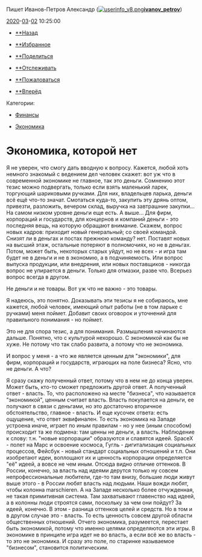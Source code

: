 Пишет Иванов-Петров Александр ([![userinfo_v8.png](userinfo_v8-1.png)](https://ivanov-petrov.livejournal.com/profile)[**ivanov_petrov**](https://ivanov-petrov.livejournal.com/))

 [2020](https://ivanov-petrov.livejournal.com/2020/)-[03](https://ivanov-petrov.livejournal.com/2020/03/)-[02](https://ivanov-petrov.livejournal.com/2020/03/02/) 10:25:00

- [**Назад](https://www.livejournal.com/go.bml?journal=ivanov_petrov&itemid=2238166&dir=prev)

- [**Избранное](https://www.livejournal.com/tools/memadd.bml?journal=ivanov_petrov&itemid=2238166)

- [**Поделиться](#)

- [**Отслеживать](https://www.livejournal.com/manage/subscriptions/entry.bml?journal=ivanov_petrov&itemid=2238166)

- [**Пожаловаться](https://www.livejournal.com/tools/content_flag.bml?user=ivanov_petrov&itemid=2238166)

- [**Вперёд](https://www.livejournal.com/go.bml?journal=ivanov_petrov&itemid=2238166&dir=next)

 Категории:

- [Финансы](https://www.livejournal.com/category/finansy?utm_source=post)

- [Экономика](https://www.livejournal.com/category/ekonomika?utm_source=post)

#  Экономика, которой нет

Я не уверен, что смогу дать вводную к вопросу. Кажется, любой хоть немного знакомый с ведением дел человек скажет: вот уж что в современной экономике не главное, так это деньги. Сомнению этот тезис можно подвергать, только если взять маленький ларек, торгующий шариковыми ручками. Для них, владельцев ларька, деньги всё ещё что-то значат. Смотаться куда-то, закупить эту дрянь оптом, привезти, разложить, вечером склад, выручка на завтрашние закупки... На самом низком уровне деньги еще есть. А выше... Для фирм, корпораций и государств, для концернов и компаний деньги - это последняя вещь, на которую обращают внимание. Скажем, вопрос новых кадров: приходит новый генеральный; со своей командой. Снизят ли в деньгах и постах прежнюю команду? нет. Поставят новых на высший этаж, остальные потеряют в полномочиях, но не в деньгах. Потом, может быть, некоторых старых уйдут, но не всех - и игра там будет не в деньги и не в экономию, а в подчиняемость. Или вопрос выпуска продукции, или внедрения, или новых поставщиков - никогда вопрос не упирается в деньги. Только для отмазки, разве что. Всерьез вопрос всегда в другом.

Не деньги и не товары. Вот уж что не важно - это товары.

Я надеюсь, это понятно. Доказывать эти тезисы я не собираюсь, мне кажется, любой человек, имеющий опыт работы (не в том ларьке с ручками) меня поймет. Добавит своих оговорок и уточнений для правильного понимания - но поймет.

Это не для спора тезис, а для понимания. Размышления начинаются дальше. Понятно, что с культурой нехорошо. С экономикой как бы не хуже. Не потому что так слабо развита, а потому что не экономика.

И вопрос у меня - а что же является ценным для "экономики", для фирм, корпораций и государств, играющих на поле бизнеса? Ясно, что не деньги. А что?

Я сразу скажу полученный ответ, потому что в нем не до конца уверен. Может быть, кто-то сможет предложить другой ответ. А полученный ответ - власть. То, что расположено на месте "бизнеса", что называется "экономикой", ценным считает власть. Власть покупается на деньги, ее получают в связи с деньгами, но это достаточно вторичное обстоятельство, главное - власть. И еще кусочек ответа: есть ощущение, что ответ эквифинален. То есть экономика на Западе устроена иначе, играет по иным правилам - но у нее (иным способом) происходит та же подмена: там ценны не деньги, а власть. Наблюдение к слову: т.н. "новые корпорации" образуются и славятся идеей. SpaceX - полет на Марс и освоение космоса, Гугль - дигитализация социальных процессов, Фейсбук - новый стандарт социальных отношений и т.п. Они изобретают идеи, воплощают их и ценность корпорации определяется "её" идеей, а вовсе не чем иным. Отсюда видно отличие оттенков. В России, конечно, за власть над идеями дерутся только ну совсем непрофессиональные любители, где-то там внизу, большие люди живут выше этого - в России любят власть над людьми. Наши вожди любят, чтобы колонна marschieren. А на Западе несколько более отчужденная, не такая примитивная система. Там захватывают главенство над идеей, а в колонны люди строятся сами, поскольку за чем они пойдут? За идеей, конечно. В этом - разница оттенков целей и средств. Но в том и в другом случае это - власть. То есть ценность совсем другой области общественных отношений. Отчего экономика, разумеется, перестает быть экономикой, потому что именно целями определяются эти игры. В экономике в принципе игра идет не во власть, а если всё же во власть - то это не экономика. И сразу это поле, по старинке называемое "бизнесом", становится политическим.